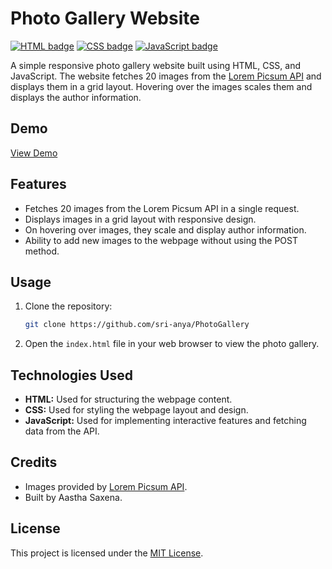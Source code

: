 # Photo Gallery Website

[![HTML badge](https://img.shields.io/badge/HTML-Used_for_structuring-orange?style=flat-square)](https://developer.mozilla.org/en-US/docs/Web/HTML)
[![CSS badge](https://img.shields.io/badge/CSS-Used_for_styling-blue?style=flat-square)](https://developer.mozilla.org/en-US/docs/Web/CSS)
[![JavaScript badge](https://img.shields.io/badge/JavaScript-Used_for_interactive_features-yellow?style=flat-square)](https://developer.mozilla.org/en-US/docs/Web/JavaScript)

A simple responsive photo gallery website built using HTML, CSS, and JavaScript. The website fetches 20 images from the [Lorem Picsum API](https://picsum.photos/v2/list) and displays them in a grid layout. Hovering over the images scales them and displays the author information.

## Demo

[View Demo](https://sri-anya.github.io/PhotoGallery/)

## Features

- Fetches 20 images from the Lorem Picsum API in a single request.
- Displays images in a grid layout with responsive design.
- On hovering over images, they scale and display author information.
- Ability to add new images to the webpage without using the POST method.

## Usage

1. Clone the repository:

    ```bash
    git clone https://github.com/sri-anya/PhotoGallery
    ```

2. Open the `index.html` file in your web browser to view the photo gallery.

## Technologies Used

- **HTML:** Used for structuring the webpage content.
- **CSS:** Used for styling the webpage layout and design.
- **JavaScript:** Used for implementing interactive features and fetching data from the API.

## Credits

- Images provided by [Lorem Picsum API](https://picsum.photos/).
- Built by Aastha Saxena.

## License

This project is licensed under the [MIT License](LICENSE).
